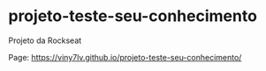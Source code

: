 # projeto-teste-seu-conhecimento
 Projeto da Rockseat

 Page: https://viny7lv.github.io/projeto-teste-seu-conhecimento/

